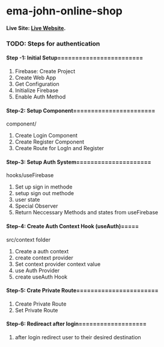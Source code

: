 # ema-john-online-shop

#### Live Site: [Live Website](https://ema-john-shop-online.netlify.app/).


 ### TODO: Steps for authentication

#### Step -1: Initial Setup========================
1. Firebase: Create Project
2. Create Web App
3. Get Configuration
4. Initialize Firebase
5. Enable Auth Method

#### Step-2: Setup Component=======================
component/
1. Create Login Component
2. Create Register Component
3. Create Route for LogIn and Register

#### Step-3: Setup Auth System=====================
hooks/useFirebase
1. Set up sign in methode
2. setup sign out methode
3. user state
4. Special Observer
5. Return Neccessary Methods and states from useFirebase

#### Step-4: Create Auth Context Hook (useAuth)=====
src/context folder
1. Create a auth context
2. create context provider
3. Set context provider context value
4. use Auth Provider
5. create useAuth Hook

#### Step-5: Crate Private Route=======================
1. Create Private Route
2. Set Private Route

#### Step-6: Redireact after login===================
1. after login redirect user to their desired destination

